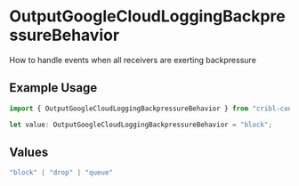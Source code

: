 # OutputGoogleCloudLoggingBackpressureBehavior

How to handle events when all receivers are exerting backpressure

## Example Usage

```typescript
import { OutputGoogleCloudLoggingBackpressureBehavior } from "cribl-control-plane/models";

let value: OutputGoogleCloudLoggingBackpressureBehavior = "block";
```

## Values

```typescript
"block" | "drop" | "queue"
```